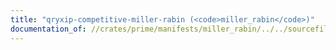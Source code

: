 ```yaml
---
title: "qryxip-competitive-miller-rabin (<code>miller_rabin</code>)"
documentation_of: //crates/prime/manifests/miller_rabin/../../sourcefiles/miller_rabin.rs
---
```


